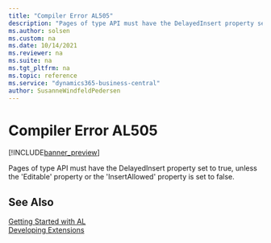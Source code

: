 ```yaml
---
title: "Compiler Error AL505"
description: "Pages of type API must have the DelayedInsert property set to true, unless the 'Editable' property or the 'InsertAllowed' property is set to false."
ms.author: solsen
ms.custom: na
ms.date: 10/14/2021
ms.reviewer: na
ms.suite: na
ms.tgt_pltfrm: na
ms.topic: reference
ms.service: "dynamics365-business-central"
author: SusanneWindfeldPedersen
---
```

[//]: # (START>DO_NOT_EDIT)
[//]: # (IMPORTANT:Do not edit any of the content between here and the END>DO_NOT_EDIT.)
[//]: # (Any modifications should be made in the .xml files in the ModernDev repo.)
# Compiler Error AL505

[!INCLUDE[banner_preview](../includes/banner_preview.md)]

Pages of type API must have the DelayedInsert property set to true, unless the 'Editable' property or the 'InsertAllowed' property is set to false.

[//]: # (IMPORTANT: END>DO_NOT_EDIT)
## See Also  
[Getting Started with AL](../devenv-get-started.md)  
[Developing Extensions](../devenv-dev-overview.md)  